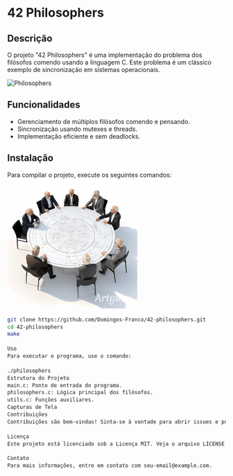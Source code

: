 # 42 Philosophers

## Descrição
O projeto "42 Philosophers" é uma implementação do problema dos filósofos comendo usando a linguagem C. Este problema é um clássico exemplo de sincronização em sistemas operacionais.

![Philosophers](link-para-sua-imagem-aqui) <!-- Substitua pelo link da sua imagem -->

## Funcionalidades
- Gerenciamento de múltiplos filósofos comendo e pensando.
- Sincronização usando mutexes e threads.
- Implementação eficiente e sem deadlocks.

## Instalação
Para compilar o projeto, execute os seguintes comandos:
<img alt="Image of Yaktocat" src="image.png" width=300>
```sh
git clone https://github.com/Domingos-Franco/42-philosophers.git
cd 42-philosophers
make

Uso
Para executar o programa, use o comando:

./philosophers
Estrutura do Projeto
main.c: Ponto de entrada do programa.
philosophers.c: Lógica principal dos filósofos.
utils.c: Funções auxiliares.
Capturas de Tela
Contribuições
Contribuições são bem-vindas! Sinta-se à vontade para abrir issues e pull requests.

Licença
Este projeto está licenciado sob a Licença MIT. Veja o arquivo LICENSE para mais detalhes.

Contato
Para mais informações, entre em contato com seu-email@example.com.


